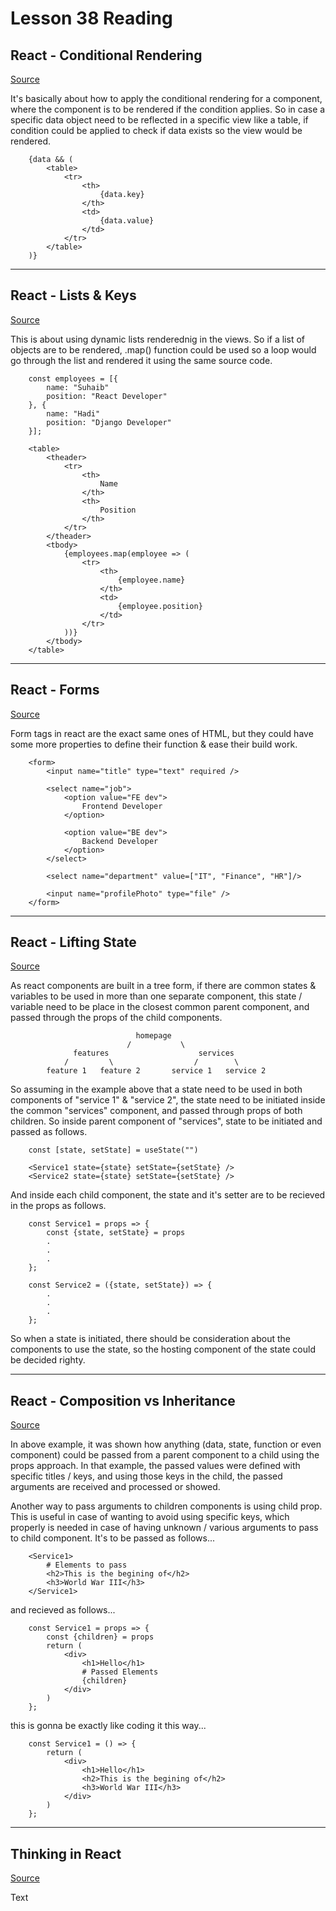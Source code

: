 # Lesson 38 Reading

## React - Conditional Rendering

[Source](https://reactjs.org/docs/conditional-rendering.html)

It's basically about how to apply the conditional rendering for a component, where the component is to be rendered if the condition applies. So in case a specific data object need to be reflected in a specific view like a table, if condition could be applied to check if data exists so the view would be rendered.

        {data && (
            <table>
                <tr>
                    <th>
                        {data.key}
                    </th>
                    <td>
                        {data.value}
                    </td>
                </tr>
            </table>
        )}

---

## React - Lists & Keys

[Source](https://reactjs.org/docs/lists-and-keys.html)

This is about using dynamic lists renderednig in the views. So if a list of objects are to be rendered, .map() function could be used so a loop would go through the list and rendered it using the same source code.

        const employees = [{
            name: "Suhaib"
            position: "React Developer"
        }, {
            name: "Hadi"
            position: "Django Developer"
        }];

        <table>
            <theader>
                <tr>
                    <th>
                        Name
                    </th>
                    <th>
                        Position
                    </th>
                </tr>
            </theader>
            <tbody>
                {employees.map(employee => (
                    <tr>
                        <th>
                            {employee.name}
                        </th>
                        <td>
                            {employee.position}
                        </td>
                    </tr>
                ))}
            </tbody>
        </table>

---

## React - Forms

[Source](https://reactjs.org/docs/forms.html)

Form tags in react are the exact same ones of HTML, but they could have some more properties to define their function & ease their build work.

        <form>
            <input name="title" type="text" required />

            <select name="job">
                <option value="FE dev">
                    Frontend Developer
                </option>

                <option value="BE dev">
                    Backend Developer
                </option>
            </select>

            <select name="department" value=["IT", "Finance", "HR"]/>

            <input name="profilePhoto" type="file" />
        </form>

---

## React - Lifting State

[Source](https://reactjs.org/docs/lifting-state-up.html)

As react components are built in a tree form, if there are common states & variables to be used in more than one separate component, this state / variable need to be place in the closest common parent component, and passed through the props of the child components.

                                homepage
                              /           \
                  features                    services
                /         \                  /        \
            feature 1   feature 2       service 1   service 2

So assuming in the example above that a state need to be used in both components of "service 1" & "service 2", the state need to be initiated inside the common "services" component, and passed through props of both children. So inside parent component of "services", state to be initiated and passed as follows.

        const [state, setState] = useState("")

        <Service1 state={state} setState={setState} />
        <Service2 state={state} setState={setState} />

And inside each child component, the state and it's setter are to be recieved in the props as follows.

        const Service1 = props => {
            const {state, setState} = props
            .
            .
            .
        };

        const Service2 = ({state, setState}) => {
            .
            .
            .
        };

So when a state is initiated, there should be consideration about the components to use the state, so the hosting component of the state could be decided righty.

---

## React - Composition vs Inheritance

[Source](https://reactjs.org/docs/composition-vs-inheritance.html)

In above example, it was shown how anything (data, state, function or even component) could be passed from a parent component to a child using the props approach. In that example, the passed values were defined with specific titles / keys, and using those keys in the child, the passed arguments are received and processed or showed.

Another way to pass arguments to children components is using child prop. This is useful in case of wanting to avoid using specific keys, which properly is needed in case of having unknown / various arguments to pass to child component. It's to be passed as follows...

        <Service1>
            # Elements to pass
            <h2>This is the begining of</h2>
            <h3>World War III</h3>
        </Service1>

and recieved as follows...

        const Service1 = props => {
            const {children} = props
            return (
                <div>
                    <h1>Hello</h1>
                    # Passed Elements
                    {children}
                </div>
            )
        };

this is gonna be exactly like coding it this way...

        const Service1 = () => {
            return (
                <div>
                    <h1>Hello</h1>
                    <h2>This is the begining of</h2>
                    <h3>World War III</h3>
                </div>
            )
        };

---

## Thinking in React

[Source](https://reactjs.org/docs/thinking-in-react.html)

Text
